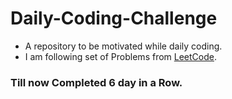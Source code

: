 # Daily-Coding-Challenge
* A repository to be motivated while daily coding.
* I am following set of Problems from [LeetCode](https://leetcode.com/).
### Till now Completed 6 day in a Row.

